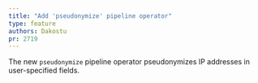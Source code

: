```yaml
---
title: "Add 'pseudonymize' pipeline operator"
type: feature
authors: Dakostu
pr: 2719
---
```


The new `pseudonymize` pipeline operator pseudonymizes IP addresses in
user-specified fields.
